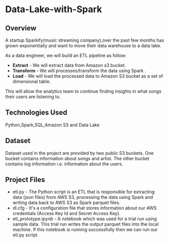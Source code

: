 # Data-Lake-with-Spark

## Overview
A startup Sparkify(music streaming company),over the past few months has grown exponentially and want to move their data warehouse to a data lake.

As a data engineer, we will build an ETL pipeline as follow:
   * **Extract** - We will extract data from Amazon s3 bucket.
   * **Transform** - We will processes/transform the data using Spark .
   * **Load** - We will load the processed data to Amazon S3 bucket as a set of dimensional table. 
  
This will allow the analytics team to continue finding insights in what songs their users are listening to.

## Technologies Used
Python,Spark,SQL,Amazon S3 and Data Lake


## Dataset
Dataset used in the project are provided by two public S3 buckets. One bucket contains information about songs and artist. The other bucket contains log information i.e. information about the users.


## Project Files
* etl.py - The Python script is an ETL that is responsible for extracting data (json files) from AWS S3, processing the data using Spark and writing data back to AWS S3 as Spark parquet files.
* dl.cfg - It's a configuration file that stores information about our AWS credentials (Access Key Id and Secret Access Key).
* etl_prototype.ipynb - A notebook which was used for a trial run using sample data. This trial run writes the output parquet files into the local machine. If this notebook is running successfully then we can run our etl.py script.
